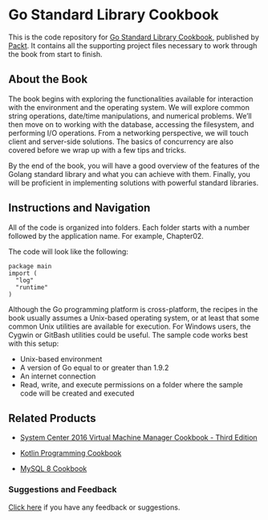 # Go Standard Library Cookbook
This is the code repository for [Go Standard Library Cookbook](https://www.packtpub.com/application-development/go-standard-library-cookbook?utm_source=github&utm_medium=repository&utm_campaign=9781788475273), published by [Packt](https://www.packtpub.com/?utm_source=github). It contains all the supporting project files necessary to work through the book from start to finish.
## About the Book
The book begins with exploring the functionalities available for interaction with the environment and the operating system. We will explore common string operations, date/time manipulations, and numerical problems. We’ll then move on to working with the database, accessing the filesystem, and performing I/O operations. From a networking perspective, we will touch client and server-side solutions. The basics of concurrency are also covered before we wrap up with a few tips and tricks.

By the end of the book, you will have a good overview of the features of the Golang standard library and what you can achieve with them. Finally, you will be proficient in implementing solutions with powerful standard libraries.
## Instructions and Navigation
All of the code is organized into folders. Each folder starts with a number followed by the application name. For example, Chapter02.



The code will look like the following:
```
package main
import (
  "log"
  "runtime"
)
```

Although the Go programming platform is cross-platform, the recipes in the book usually assumes a Unix-based operating system, or at least that some common Unix utilities are available for execution. For Windows users, the Cygwin or GitBash utilities could be useful. The sample code works best with this setup:

* Unix-based environment
* A version of Go equal to or greater than 1.9.2
* An internet connection
* Read, write, and execute permissions on a folder where the sample code will be created and executed

## Related Products
* [System Center 2016 Virtual Machine Manager Cookbook - Third Edition](https://www.packtpub.com/virtualization-and-cloud/system-center-2016-virtual-machine-manager-cookbook-third-edition?utm_source=github&utm_medium=repository&utm_campaign=9781785881480)

* [Kotlin Programming Cookbook](https://www.packtpub.com/application-development/kotlin-programming-cookbook?utm_source=github&utm_medium=repository&utm_campaign=9781788472142)

* [MySQL 8 Cookbook](https://www.packtpub.com/big-data-and-business-intelligence/mysql-8-cookbook?utm_source=github&utm_medium=repository&utm_campaign=9781788395809)

### Suggestions and Feedback
[Click here](https://docs.google.com/forms/d/e/1FAIpQLSe5qwunkGf6PUvzPirPDtuy1Du5Rlzew23UBp2S-P3wB-GcwQ/viewform) if you have any feedback or suggestions.
